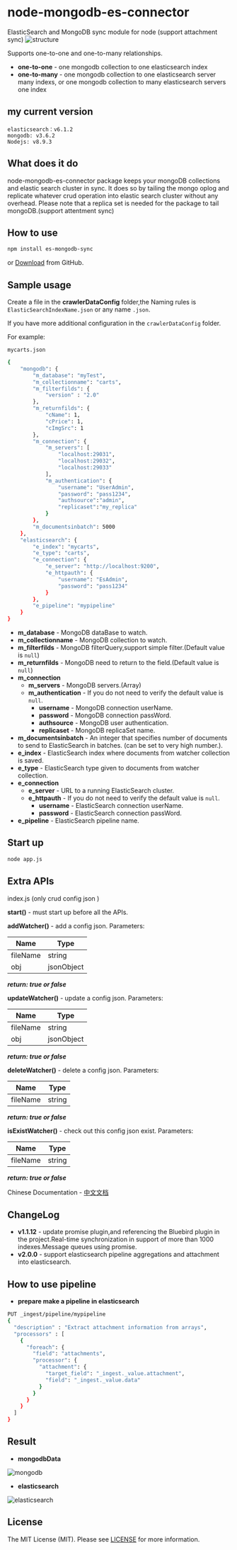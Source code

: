 # node-mongodb-es-connector

ElasticSearch and MongoDB sync module for node (support attachment sync)
![structure]

Supports one-to-one and one-to-many relationships.

- **one-to-one** - one mongodb collection to one elasticsearch index
- **one-to-many** - one mongodb collection to one elasticsearch server many indexs,
                    or one mongodb collection to many elasticsearch servers one index

## my current version

    elasticsearch：v6.1.2
    mongodb: v3.6.2
    Nodejs: v8.9.3

## What does it do

node-mongodb-es-connector package keeps your mongoDB collections and elastic search cluster in sync. It does so by tailing the mongo oplog and replicate whatever crud operation into elastic search cluster without any overhead. Please note that a replica set is needed for the package to tail mongoDB.(support attentment sync)

## How to use

```bash
npm install es-mongodb-sync
```

or [Download](https://github.com/zhr85210078/node-mongodb-es-connector/tree/master) from GitHub.

## Sample usage

Create a file in the **crawlerDataConfig** folder,the Naming rules is `ElasticSearchIndexName.json` or any name `.json`.

If you have more additional configuration in the `crawlerDataConfig` folder.

For example:

`mycarts.json`

```bash
{
    "mongodb": {
        "m_database": "myTest",
        "m_collectionname": "carts",
        "m_filterfilds": {
            "version" : "2.0"
        },
        "m_returnfilds": {
            "cName": 1,
            "cPrice": 1,
            "cImgSrc": 1
        },
        "m_connection": {
            "m_servers": [
                "localhost:29031",
                "localhost:29032",
                "localhost:29033"
            ],
            "m_authentication": {
                "username": "UserAdmin",
                "password": "pass1234",
                "authsource":"admin",
                "replicaset":"my_replica"
            }
        },
        "m_documentsinbatch": 5000
    },
    "elasticsearch": {
        "e_index": "mycarts",
        "e_type": "carts",
        "e_connection": {
            "e_server": "http://localhost:9200",
            "e_httpauth": {
                "username": "EsAdmin",
                "password": "pass1234"
            }
        },
        "e_pipeline": "mypipeline"
    }
}
```

- **m_database** - MongoDB dataBase to watch.
- **m_collectionname** - MongoDB collection to watch.
- **m_filterfilds** - MongoDB filterQuery,support simple filter.(Default value is `null`)
- **m_returnfilds** - MongoDB need to return to the field.(Default value is `null`)
- **m_connection**
  - **m_servers** - MongoDB servers.(Array)
  - **m_authentication** - If you do not need to verify the default value is `null`.
    - **username** - MongoDB connection userName.
    - **password** - MongoDB connection passWord.
    - **authsource** - MongoDB user authentication.
    - **replicaset** - MongoDB replicaSet name.
- **m_documentsinbatch** - An integer that specifies number of documents to send to ElasticSearch in batches. (can be set to very high number.).
- **e_index** - ElasticSearch index where documents from watcher collection is saved.
- **e_type** - ElasticSearch type given to documents from watcher collection.
- **e_connection**
  - **e_server** - URL to a running ElasticSearch cluster.
  - **e_httpauth** - If you do not need to verify the default value is `null`.
    - **username** - ElasticSearch connection userName.
    - **password** - ElasticSearch connection passWord.
- **e_pipeline** - ElasticSearch pipeline name.

## Start up

```bash
node app.js
```
## Extra APIs

index.js (only crud config json )

**start()** - must start up before all the APIs.

**addWatcher()** - add a config json.
Parameters:

| Name     | Type        |
| -------- | --------    |
| fileName | string      |
| obj      | jsonObject  |

***return: true or false***

**updateWatcher()** - update a config json.
Parameters:

| Name     | Type        |
| -------- | --------    |
| fileName | string      |
| obj      | jsonObject  |

***return: true or false***

**deleteWatcher()** - delete a config json.
Parameters:

| Name     | Type        |
| -------- | --------    |
| fileName | string      |

***return: true or false***

**isExistWatcher()** - check out this config json exist.
Parameters:

| Name     | Type        |
| -------- | --------    |
| fileName | string      |

***return: true or false***

Chinese Documentation - [中文文档](./README.zh-CN.md)

## ChangeLog

- **v1.1.12** - update promise plugin,and referencing the Bluebird plugin in the project.Real-time synchronization in support of more than 1000 indexes.Message queues using promise.
- **v2.0.0** - support elasticsearch pipeline aggregations and attachment into elasticsearch.

## How to use pipeline

- **prepare make a pipeline in elasticsearch**

```bash
PUT _ingest/pipeline/mypipeline
{
  "description" : "Extract attachment information from arrays",
  "processors" : [
    {
      "foreach": {
        "field": "attachments",
        "processor": {
          "attachment": {
            "target_field": "_ingest._value.attachment",
            "field": "_ingest._value.data"
          }
        }
      }
    }
  ]
}
```

## Result

- **mongodbData**

![mongodb]

- **elasticsearch**

![elasticsearch]

## License

The MIT License (MIT). Please see [LICENSE](LICENSE) for more information.

[structure]:./test/img/structure.jpg "structure"

[mongodb]:./test/img/mongoDB.jpg "mongodb"

[elasticsearch]:./test/img/elasticsearch.jpg "elasticsearch"
